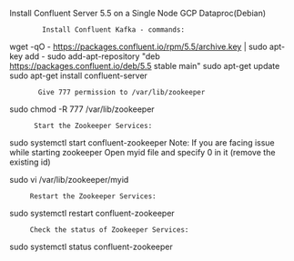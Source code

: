 Install Confluent Server 5.5 on a Single Node GCP Dataproc(Debian)

            Install Confluent Kafka - commands:

wget -qO - https://packages.confluent.io/rpm/5.5/archive.key | sudo apt-key add -
sudo add-apt-repository "deb https://packages.confluent.io/deb/5.5 stable main"
sudo apt-get update
sudo apt-get install confluent-server



           Give 777 permission to /var/lib/zookeeper
sudo chmod -R 777 /var/lib/zookeeper

          Start the Zookeeper Services:
sudo systemctl start confluent-zookeeper
Note: If you are facing issue while starting zookeeper Open myid file and specify 0 in it (remove the existing id)

sudo vi /var/lib/zookeeper/myid


         Restart the Zookeeper Services:
sudo systemctl restart confluent-zookeeper


         Check the status of Zookeeper Services:
sudo systemctl status confluent-zookeeper
